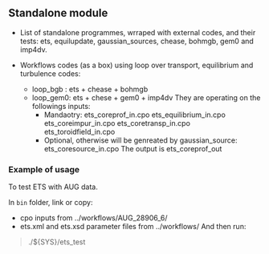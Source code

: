 ## Standalone module
- List of standalone programmes, wrraped with external codes, and their tests:
ets, equilupdate, gaussian_sources, chease, bohmgb, gem0 and imp4dv.

- Workflows codes (as a box) using loop over transport, equilibrium and turbulence codes:
  - loop_bgb : ets + chease + bohmgb
  - loop_gem0: ets + chese + gem0 + imp4dv
  They are operating on the followings inputs:
    - Mandaotry:
      ets_coreprof_in.cpo
      ets_equilibrium_in.cpo
      ets_coreimpur_in.cpo
      ets_coretransp_in.cpo
      ets_toroidfield_in.cpo
    - Optional, otherwise will be genreated by gaussian_source:
      ets_coresource_in.cpo
  The output is ets_coreprof_out

### Example of usage 
To test ETS with AUG data.

In `bin` folder, link or copy:
- cpo inputs from ../workflows/AUG_28906_6/
- ets.xml and ets.xsd parameter files from ../workflows/
And then run:
> ./${SYS}/ets_test
